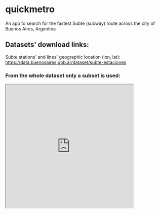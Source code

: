 # quickmetro
An app to search for the fastest Subte (subway) route across the city of Buenos Aires, Argentina 
## Datasets' download links:
Subte stations' and lines' geographic location (lon, lat): https://data.buenosaires.gob.ar/dataset/subte-estaciones
### From the whole dataset only a subset is used:
<iframe src = "https://github.com/Juanlence/quickmetro/blob/main/_map.html", width = "80%", height = "10%"></iframe>
